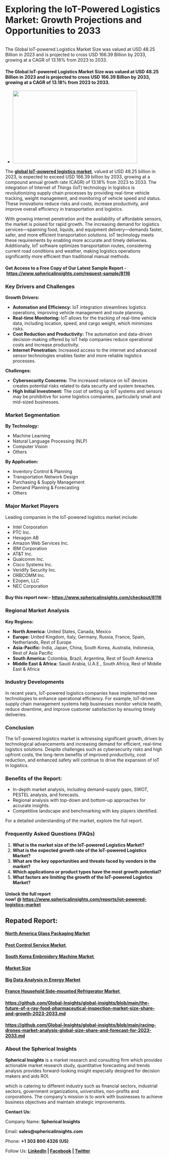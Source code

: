 <div class="wow_read_blog_hdr_img">
<div class="wow_read_blog_hdr_img_innr">
<h1>Exploring the IoT-Powered Logistics Market: Growth Projections and Opportunities to 2033</h1>
</div>
<div class="wow_main_float_head_img"><img src="https://www.vevioz.com/upload/photos/2025/02/hDst4Ib6MmTx67x9WygY_21_d96b3501099d5a1a5fc8aeff4c2e82a6_image.jpg" alt="" /></div>
</div>
<div class="read-blog-container">
<div class="read-blog-desc">
<p class="mb-0">The Global IoT-powered Logistics Market Size was valued at USD 48.25 Billion in 2023 and is projected to cross USD 166.39 Billion by 2033, growing at a CAGR of 13.18% from 2023 to 2033.</p>
</div>
<div class="read-content">
<h4><strong>The Global IoT-powered Logistics Market Size was valued at USD 48.25 Billion in 2023 and is projected to cross USD 166.39 Billion by 2033, growing at a CAGR of 13.18% from 2023 to 2033.</strong></h4>
<ul>
<li><img src="https://vipon.s3.amazonaws.com/img/422211264c1cc71d79a1a6a65fb494cc1e072cd511e5b4.png" alt="" width="394" height="230" /><strong><br /></strong></li>
</ul>
<p data-start="77" data-end="624">The&nbsp;<a href="https://www.sphericalinsights.com/reports/iot-powered-logistics-market" target="_blank" rel="noopener"><strong>global IoT-powered logistics market</strong></a>, valued at USD 48.25 billion in 2023, is expected to exceed USD 166.39 billion by 2033, growing at a compound annual growth rate (CAGR) of 13.18% from 2023 to 2033. The integration of Internet of Things (IoT) technology in logistics is revolutionizing supply chain processes by providing real-time vehicle tracking, weight management, and monitoring of vehicle speed and status. These innovations reduce risks and costs, increase productivity, and improve overall efficiency in transportation and logistics.</p>
<p data-start="626" data-end="1190">With growing internet penetration and the availability of affordable sensors, the market is poised for rapid growth. The increasing demand for logistics services&mdash;spanning food, liquids, and equipment delivery&mdash;demands faster, safer, and more efficient transportation solutions. IoT technology meets these requirements by enabling more accurate and timely deliveries. Additionally, IoT software optimizes transportation routes, considering current road conditions and weather, making logistics operations significantly more efficient than traditional manual methods.</p>
<h4><strong>Get Access to a Free Copy of Our Latest Sample Report -&nbsp;<a href="https://www.sphericalinsights.com/request-sample/8116" rel="nofollow">https://www.sphericalinsights.com/request-sample/8116</a></strong></h4>
<h3 data-start="1192" data-end="1222">Key Drivers and Challenges</h3>
<p data-start="1224" data-end="1243"><strong data-start="1224" data-end="1243">Growth Drivers:</strong></p>
<ul data-start="1244" data-end="1842">
<li data-start="1244" data-end="1375"><strong data-start="1246" data-end="1276">Automation and Efficiency:</strong>&nbsp;IoT integration streamlines logistics operations, improving vehicle management and route planning.</li>
<li data-start="1376" data-end="1526"><strong data-start="1378" data-end="1403">Real-time Monitoring:</strong>&nbsp;IoT allows for the tracking of real-time vehicle data, including location, speed, and cargo weight, which minimizes risks.</li>
<li data-start="1527" data-end="1694"><strong data-start="1529" data-end="1565">Cost Reduction and Productivity:</strong>&nbsp;The automation and data-driven decision-making offered by IoT help companies reduce operational costs and increase productivity.</li>
<li data-start="1695" data-end="1842"><strong data-start="1697" data-end="1722">Internet Penetration:</strong>&nbsp;Increased access to the internet and advanced sensor technologies enables faster and more reliable logistics processes.</li>
</ul>
<p data-start="1844" data-end="1859"><strong data-start="1844" data-end="1859">Challenges:</strong></p>
<ul data-start="1860" data-end="2169">
<li data-start="1860" data-end="1997"><strong data-start="1862" data-end="1889">Cybersecurity Concerns:</strong>&nbsp;The increased reliance on IoT devices creates potential risks related to data security and system breaches.</li>
<li data-start="1998" data-end="2169"><strong data-start="2000" data-end="2028">High Initial Investment:</strong>&nbsp;The cost of setting up IoT systems and sensors may be prohibitive for some logistics companies, particularly small and mid-sized businesses.</li>
</ul>
<h3 data-start="2171" data-end="2194">Market Segmentation</h3>
<p data-start="2196" data-end="2214"><strong data-start="2196" data-end="2214">By Technology:</strong></p>
<ul data-start="2215" data-end="2296">
<li data-start="2215" data-end="2233">Machine Learning</li>
<li data-start="2234" data-end="2269">Natural Language Processing (NLP)</li>
<li data-start="2270" data-end="2287">Computer Vision</li>
<li data-start="2288" data-end="2296">Others</li>
</ul>
<p data-start="2298" data-end="2317"><strong data-start="2298" data-end="2317">By Application:</strong></p>
<ul data-start="2318" data-end="2454">
<li data-start="2318" data-end="2348">Inventory Control &amp; Planning</li>
<li data-start="2349" data-end="2380">Transportation Network Design</li>
<li data-start="2381" data-end="2413">Purchasing &amp; Supply Management</li>
<li data-start="2414" data-end="2445">Demand Planning &amp; Forecasting</li>
<li data-start="2446" data-end="2454">Others</li>
</ul>
<h3 data-start="2456" data-end="2480">Major Market Players</h3>
<p data-start="2482" data-end="2544">Leading companies in the IoT-powered logistics market include:</p>
<ul data-start="2545" data-end="2754">
<li data-start="2545" data-end="2564">Intel Corporation</li>
<li data-start="2565" data-end="2575">PTC Inc.</li>
<li data-start="2576" data-end="2588">Hexagon AB</li>
<li data-start="2589" data-end="2615">Amazon Web Services Inc.</li>
<li data-start="2616" data-end="2633">IBM Corporation</li>
<li data-start="2634" data-end="2645">AT&amp;T Inc.</li>
<li data-start="2646" data-end="2661">Qualcomm Inc.</li>
<li data-start="2662" data-end="2682">Cisco Systems Inc.</li>
<li data-start="2683" data-end="2707">Veridify Security Inc.</li>
<li data-start="2708" data-end="2722">ORBCOMM Inc.</li>
<li data-start="2723" data-end="2736">E2open, LLC</li>
<li data-start="2737" data-end="2754">NEC Corporation</li>
</ul>
<h4>Buy this report now:-&nbsp;<a href="https://www.sphericalinsights.com/checkout/8116" rel="nofollow">https://www.sphericalinsights.com/checkout/8116</a></h4>
<h3 data-start="2756" data-end="2784">Regional Market Analysis</h3>
<p data-start="2786" data-end="2802"><strong data-start="2786" data-end="2802">Key Regions:</strong></p>
<ul data-start="2803" data-end="3212">
<li data-start="2803" data-end="2853"><strong data-start="2805" data-end="2823">North America:</strong>&nbsp;United States, Canada, Mexico</li>
<li data-start="2854" data-end="2950"><strong data-start="2856" data-end="2867">Europe:</strong>&nbsp;United Kingdom, Italy, Germany, Russia, France, Spain, Netherlands, Rest of Europe</li>
<li data-start="2951" data-end="3047"><strong data-start="2953" data-end="2970">Asia-Pacific:</strong>&nbsp;India, Japan, China, South Korea, Australia, Indonesia, Rest of Asia Pacific</li>
<li data-start="3048" data-end="3119"><strong data-start="3050" data-end="3068">South America:</strong>&nbsp;Colombia, Brazil, Argentina, Rest of South America</li>
<li data-start="3120" data-end="3212"><strong data-start="3122" data-end="3147">Middle East &amp; Africa:</strong>&nbsp;Saudi Arabia, U.A.E., South Africa, Rest of Middle East &amp; Africa</li>
</ul>
<h3 data-start="3214" data-end="3239">Industry Developments</h3>
<p data-start="3241" data-end="3536">In recent years, IoT-powered logistics companies have implemented new technologies to enhance operational efficiency. For example, IoT-driven supply chain management systems help businesses monitor vehicle health, reduce downtime, and improve customer satisfaction by ensuring timely deliveries.</p>
<h3 data-start="3538" data-end="3552">Conclusion</h3>
<p data-start="3554" data-end="3939">The IoT-powered logistics market is witnessing significant growth, driven by technological advancements and increasing demand for efficient, real-time logistics solutions. Despite challenges such as cybersecurity risks and high upfront costs, the long-term benefits of improved productivity, cost reduction, and enhanced safety will continue to drive the expansion of IoT in logistics.</p>
<h3 data-start="3941" data-end="3968">Benefits of the Report:</h3>
<ul data-start="3970" data-end="4217">
<li data-start="3970" data-end="4065">In-depth market analysis, including demand-supply gaps, SWOT, PESTEL analysis, and forecasts.</li>
<li data-start="4066" data-end="4147">Regional analysis with top-down and bottom-up approaches for accurate insights.</li>
<li data-start="4148" data-end="4217">Competitive landscape and benchmarking with key players identified.</li>
</ul>
<p data-start="4219" data-end="4287">For a detailed understanding of the market, explore the full report.</p>
<h3 data-start="4289" data-end="4326">Frequently Asked Questions (FAQs)</h3>
<ol data-start="4328" data-end="4710">
<li data-start="4328" data-end="4395"><strong data-start="4331" data-end="4395">What is the market size of the IoT-powered Logistics Market?</strong></li>
<li data-start="4396" data-end="4472"><strong data-start="4399" data-end="4472">What is the expected growth rate of the IoT-powered Logistics Market?</strong></li>
<li data-start="4473" data-end="4554"><strong data-start="4476" data-end="4554">What are the key opportunities and threats faced by vendors in the market?</strong></li>
<li data-start="4555" data-end="4629"><strong data-start="4558" data-end="4629">Which applications or product types have the most growth potential?</strong></li>
<li data-start="4630" data-end="4710"><strong data-start="4633" data-end="4710">What factors are limiting the growth of the IoT-powered Logistics Market?</strong></li>
</ol>
<h4>Unlock the full report now!&nbsp;@&nbsp;<a href="https://www.sphericalinsights.com/reports/iot-powered-logistics-market" rel="nofollow">https://www.sphericalinsights.com/reports/iot-powered-logistics-market</a></h4>
<h2><strong>Repated Report:</strong></h2>
<h4 class="news-post-title"><a href="https://www.sphericalinsights.com/de/reports/north-america-glass-packaging-market" target="_blank" rel="noopener">North America Glass Packaging Market</a></h4>
<h4 class="news-post-title"><a href="https://www.sphericalinsights.com/de/reports/pest-control-service-market" target="_blank" rel="noopener">Pest Control Service Market&nbsp;</a></h4>
<h4 class="news-post-title"><a href="https://www.sphericalinsights.com/de/reports/south-korea-embroidery-machine-market" target="_blank" rel="noopener">South Korea Embroidery Machine Market&nbsp;</a></h4>
<h4 class="news-post-title"><a href="https://www.sphericalinsights.com/fr/reports/aerospace-and-defense-telemetry-market" target="_blank" rel="noopener">Market Size</a></h4>
<h4 class="news-post-title"><a href="https://www.sphericalinsights.com/fr/reports/big-data-analytics-in-the-energy-sector-market" target="_blank" rel="noopener">Big Data Analysis in Energy Market</a></h4>
<h4 class="news-post-title"><a href="https://www.sphericalinsights.com/fr/reports/france-household-side-by-side-refrigerator-market" target="_blank" rel="noopener">France Household Side-mounted Refrigerator Market&nbsp;</a></h4>
<h4><a href="https://github.com/Global-Insights/global-insights/blob/main/the-future-of-x-ray-food-pharmaceutical-inspection-market-size-share-and-growth-2023-2033.md" target="_blank" rel="noopener">https://github.com/Global-Insights/global-insights/blob/main/the-future-of-x-ray-food-pharmaceutical-inspection-market-size-share-and-growth-2023-2033.md</a></h4>
<h4><a href="https://github.com/Global-Insights/global-insights/blob/main/racing-drones-market-analysis-global-size-share-and-forecast-for-2023-2033.md" target="_blank" rel="noopener">https://github.com/Global-Insights/global-insights/blob/main/racing-drones-market-analysis-global-size-share-and-forecast-for-2023-2033.md</a></h4>
<h3><strong>About the Spherical Insights</strong></h3>
<p><strong>Spherical Insights</strong>&nbsp;is a market research and consulting firm which provides actionable market research study, quantitative forecasting and trends analysis provides forward-looking insight especially designed for decision makers and aids ROI.</p>
<p>which is catering to different industry such as financial sectors, industrial sectors, government organizations, universities, non-profits and corporations. The company's mission is to work with businesses to achieve business objectives and maintain strategic improvements.</p>
<p><strong>Contact Us:</strong></p>
<p>Company Name:&nbsp;<strong>Spherical Insights</strong></p>
<p>Email:&nbsp;<strong>sales@sphericalinsights.com</strong></p>
<p>Phone:&nbsp;<strong>+1 303 800 4326 (US)</strong></p>
<p>Follow Us:&nbsp;<strong><a href="https://www.linkedin.com/company/spherical-insight/" rel="nofollow"><u>LinkedIn</u></a>&nbsp;|&nbsp;<a href="https://www.facebook.com/sphericalinsights22" rel="nofollow"><u>Facebook</u></a>&nbsp;|&nbsp;<a href="https://twitter.com/SInsights_US" rel="nofollow"><u>Twitter</u></a></strong></p>
</div>
</div>
